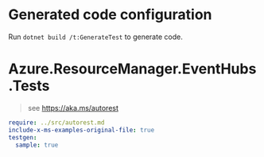 # Generated code configuration

Run `dotnet build /t:GenerateTest` to generate code.

# Azure.ResourceManager.EventHubs.Tests

> see https://aka.ms/autorest
``` yaml
require: ../src/autorest.md
include-x-ms-examples-original-file: true
testgen:
  sample: true
```